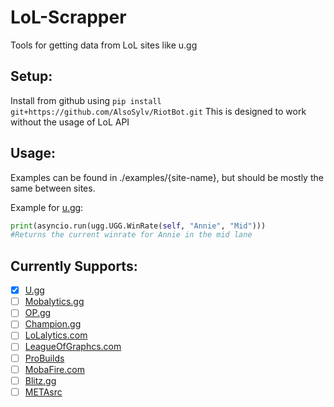 # LoL-Scrapper
Tools for getting data from LoL sites like u.gg

## Setup:
Install from github using `pip install git+https://github.com/AlsoSylv/RiotBot.git`
This is designed to work without the usage of LoL API

## Usage:
Examples can be found in ./examples/{site-name}, but should be mostly the same between sites.

Example for [u.gg](https://u.gg/):
```python
print(asyncio.run(ugg.UGG.WinRate(self, "Annie", "Mid")))
#Returns the current winrate for Annie in the mid lane
```
## Currently Supports:
- [X] [U.gg](https://u.gg/)
- [ ] [Mobalytics.gg](https://mobalytics.gg/)
- [ ] [OP.gg](https://na.op.gg/)
- [ ] [Champion.gg](https://champion.gg/)
- [ ] [LoLalytics.com](https://lolalytics.com/)
- [ ] [LeagueOfGraphcs.com](https://www.leagueofgraphs.com/)
- [ ] [ProBuilds](https://www.probuilds.net/)
- [ ] [MobaFire.com](https://www.mobafire.com/)
- [ ] [Blitz.gg](https://blitz.gg/)
- [ ] [METAsrc](https://www.metasrc.com/5v5)

